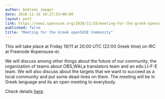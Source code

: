 ```yaml
---
author: Andreas Jaeger
date: 2010-11-18 10:27:51+00:00
layout: post
link: https://news.opensuse.org/2010/11/18/meeting-for-the-greek-opensuse-community/
published: false
title: "Meeting for the Greek openSUSE Community"
---
```

This will take place at Friday 19/11 at 20:00 UTC (22:00 Greek time) on IRC at Freenode #opensuse-el.

We will discuss among other things about the future of our community, the organization of teams about OBS,Wiki,a translators team and an edu LI-F-E team.
We will also discuss about the targets that we want to succeed as a local community and put some dead-lines on them.
The meeting will be in Greek language and its an open meeting to everybody.

Check details [here](http://opensuseambassadors.blogspot.com/2010/11/next-meeting-for-greek-opensuse.html).		
